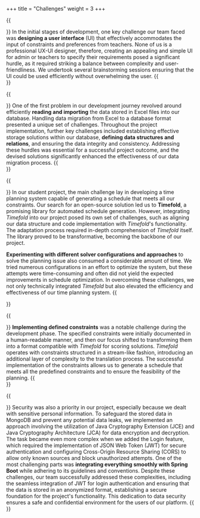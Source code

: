 +++
title = "Challenges"
weight = 3
+++

{{<section title="UX-UI Design">}}
In the initial stages of development, one key challenge our team faced was **designing a user interface** (UI) that effectively 
accommodates the input of constraints and preferences from teachers. None of us is a professional UX-UI designer, therefore, creating 
an appealing and simple UI for admin or teachers to specify their requirements posed a significant hurdle, as it required striking 
a balance between complexity and user-friendliness. We undertook several brainstorming sessions ensuring that the UI could be used efficiently 
without overwhelming the user.
{{</section>}}

{{<section title="Data migration & data structure">}}
One of the first problem in our development journey revolved around efficiently **reading and importing** the data stored 
in Excel files into our database. Handling data migration from Excel to a database format presented a unique set of challenges. 
Throughout the project implementation, further key challenges included establishing effective storage solutions within our database, 
**defining data structures and relations**, and ensuring the data integrity and consistency. Addressing these hurdles was essential 
for a successful project outcome, and the devised solutions significantly enhanced the effectiveness of our data migration process.
{{</section>}}

{{<section title="Solving library">}}
In our student project, the main challenge lay in developing a time planning system capable of generating a schedule 
that meets all our constraints. Our search for an open-source solution led us to **Timefold**, a promising library for 
automated schedule generation. However, integrating _Timefold_ into our project posed its own set of challenges, 
such as aligning our data structure and code implementation with _Timefold_'s functionality. The adaptation process 
required in-depth comprehension of _Timefold_ itself. The library proved to be transformative, becoming the backbone of our project.

**Experimenting with different solver configurations and approaches** to solve the planning issue also consumed 
a considerable amount of time. We tried numerous configurations in an effort to optimize the system, but these 
attempts were time-consuming and often did not yield the expected improvements in schedule optimization. In overcoming 
these challenges, we not only technically integrated _Timefold_ but also elevated the efficiency and effectiveness of our 
time planning system.
{{</section>}}

{{<section title="Implementing constraints">}}
**Implementing defined constraints** was a notable challenge during the development phase. 
The specified constraints were initially documented in a human-readable manner, and then our focus shifted to 
transforming them into a format compatible with _Timefold_ for scoring solutions. _Timefold_ operates with constraints 
structured in a stream-like fashion, introducing an additional layer of complexity to the translation process. 
The successful implementation of the constraints allows us to generate a schedule that meets all the predefined 
constraints and to ensure the feasibility of the planning.
{{</section>}}

{{<section title="Security">}}
Security was also a priority in our project, especially because we dealt with sensitive personal information. 
To safeguard the stored data in MongoDB and prevent any potential data leaks, we implemented an approach involving 
the utilization of Java Cryptography Extension (JCE) and Java Cryptography Architecture (JCA) for data encryption 
and decryption. The task became even more complex when we added the Login feature, which required the 
implementation of JSON Web Token (JWT) for secure authentication and configuring Cross-Origin Resource Sharing 
(CORS) to allow only known sources and block unauthorized attempts. One of the most challenging parts was **integrating 
everything smoothly with Spring Boot** while adhering to its guidelines and conventions. Despite these challenges, 
our team successfully addressed these complexities, including the seamless integration of JWT for login authentication 
and ensuring that the data is stored in an anonymized format, establishing a secure foundation for the project's 
functionality. This dedication to data security ensures a safe and confidential environment for the users of our platform.
{{</section>}}

